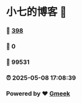 # 小七的博客 :link:  
### :page_facing_up: [398](/tag.html) 
### :speech_balloon: 0 
### :hibiscus: 99531 
### :alarm_clock: 2025-05-08 17:08:39 
### Powered by :heart: [Gmeek](https://github.com/Meekdai/Gmeek)
